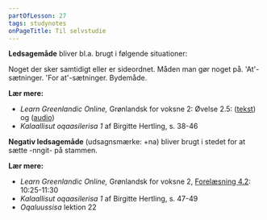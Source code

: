 ```yaml
---
partOfLesson: 27
tags: studynotes
onPageTitle: Til selvstudie
---
```


**Ledsagemåde** bliver bl.a. brugt i følgende situationer:

Noget der sker samtidigt eller er sideordnet.
Måden man gør noget på.
'At'-sætninger.
'For at'-sætninger.
Bydemåde.

**Lær mere:**
- *Learn Greenlandic Online,* Grønlandsk for voksne 2: Øvelse 2.5: ([tekst](https://learngreenlandic.com/online/lg2/structure/2.5/t/)) og ([audio](https://learngreenlandic.com/online/lg2/structure/2.5/a/))
- *Kalaallisut oqaasilerisa 1* af Birgitte Hertling, s. 38-46

**Negativ ledsagemåde** (udsagnsmærke: +na) bliver brugt i stedet for at sætte -nngit- på stammen.

**Lær mere:**
- *Learn Greenlandic Online,* Grønlandsk for voksne 2, [Forelæsning 4.2](https://learngreenlandic.com/online/lg2/4.2/): 10:25-11:30
- *Kalaallisut oqaasilerisa 1* af Birgitte Hertling, s. 47-49
- *Oqaluussisa* lektion 22